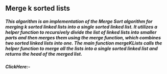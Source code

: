 ## Merge k sorted lists
##### This algorithm is an implementation of the Merge Sort algorithm for merging k sorted linked lists into a single sorted linked list. It utilizes a helper function to recursively divide the list of linked lists into smaller parts and then merges them using the merge function, which combines two sorted linked lists into one. The main function mergeKLists calls the helper function to merge all the lists into a single sorted linked list and returns the head of the merged list.

##### ClickHere:- 